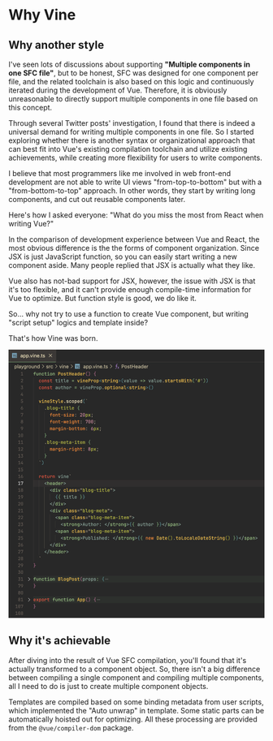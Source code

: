 # Why Vine

## Why another style

I've seen lots of discussions about supporting **"Multiple components in one SFC file"**, but to be honest, SFC was designed for one component per file, and the related toolchain is also based on this logic and continuously iterated during the development of Vue. Therefore, it is obviously unreasonable to directly support multiple components in one file based on this concept.

Through several Twitter posts' investigation, I found that there is indeed a universal demand for writing multiple components in one file. So I started exploring whether there is another syntax or organizational approach that can best fit into Vue's existing compilation toolchain and utilize existing achievements, while creating more flexibility for users to write components.

I believe that most programmers like me involved in web front-end development are not able to write UI views "from-top-to-bottom" but with a "from-bottom-to-top" approach. In other words, they start by writing long components, and cut out reusable components later.

Here's how I asked everyone: "What do you miss the most from React when writing Vue?" 

In the comparison of development experience between Vue and React, the most obvious difference is the the forms of component organization. Since JSX is just JavaScript function, so you can easily start writing a new component aside. Many people replied that JSX is actually what they like.

Vue also has not-bad support for JSX, however, the issue with JSX is that it's too flexible, and it can't provide enough compile-time information for Vue to optimize. But function style is good, we do like it.

So... why not try to use a function to create Vue component, but writing "script setup" logics and template inside?

That's how Vine was born.

![Quick view](../assets/quick-view.png)

## Why it's achievable

After diving into the result of Vue SFC compilation, you'll found that it's actually transformed to a component object. So, there isn't a big difference between compiling a single component and compiling multiple components, all I need to do is just to create multiple component objects.

Templates are compiled based on some binding metadata from user scripts, which implemented the "Auto unwrap" in template. Some static parts can be automatically hoisted out for optimizing. All these processing are provided from the `@vue/compiler-dom` package. 
